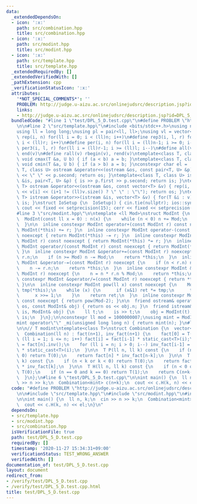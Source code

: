 ```yaml
---
data:
  _extendedDependsOn:
  - icon: ':x:'
    path: src/combination.hpp
    title: src/combination.hpp
  - icon: ':x:'
    path: src/modint.hpp
    title: src/modint.hpp
  - icon: ':x:'
    path: src/template.hpp
    title: src/template.hpp
  _extendedRequiredBy: []
  _extendedVerifiedWith: []
  _pathExtension: cpp
  _verificationStatusIcon: ':x:'
  attributes:
    '*NOT_SPECIAL_COMMENTS*': ''
    PROBLEM: http://judge.u-aizu.ac.src/onlinejudsrc/description.jsp?id=DPL_5_D
    links:
    - http://judge.u-aizu.ac.src/onlinejudsrc/description.jsp?id=DPL_5_D
  bundledCode: "#line 1 \"test/DPL_5_D.test.cpp\"\n#define PROBLEM \"http://judge.u-aizu.ac.src/onlinejudsrc/description.jsp?id=DPL_5_D\"\
    \n\n#line 2 \"src/template.hpp\"\n#include <bits/stdc++.h>\nusing namespace std;\n\
    using ll = long long;\nusing pl = pair<ll, ll>;\nusing vl = vector<ll>;\n#define\
    \ rep(i, n) for(ll i = 0; i < (ll)n; i++)\n#define rep3(i, l, r) for(ll i = l;\
    \ i < (ll)r; i++)\n#define per(i, n) for(ll i = (ll)n-1; i >= 0; i--)\n#define\
    \ per3(i, l, r) for(ll i = (ll)r-1; i >= (ll)l; i--)\n#define all(v) begin(v),\
    \ end(v)\n#define rall(v) rbegin(v), rend(v)\ntemplate<class T, class U> inline\
    \ void cmax(T &a, U b) { if (a < b) a = b; }\ntemplate<class T, class U> inline\
    \ void cmin(T &a, U b) { if (a > b) a = b; }\nconstexpr char el = '\\n';\ntemplate<class\
    \ T, class U> ostream &operator<<(ostream &os, const pair<T, U> &p) { os << p.first\
    \ << \" \" << p.second; return os; }\ntemplate<class T, class U> istream &operator>>(istream\
    \ &is, pair<T, U> &p) { is >> p.first >> p.second; return is; }\ntemplate<class\
    \ T> ostream &operator<<(ostream &os, const vector<T> &v) { rep(i, v.size()) os\
    \ << v[i] << (i+1 != (ll)v.size() ? \" \" : \"\"); return os; }\ntemplate<class\
    \ T> istream &operator>>(istream &is, vector<T> &v) { for(T &i : v) is >> i; return\
    \ is; }\nstruct IoSetup {\n  IoSetup() { cin.tie(nullptr); ios::sync_with_stdio(false);\
    \ cout << fixed << setprecision(15); cerr << fixed << setprecision(15); }\n} io_setup;\n\
    #line 3 \"src/modint.hpp\"\n\ntemplate <ll Mod>\nstruct ModInt {\n  ll n;\n\n\
    \  ModInt(const ll x = 0) : n(x) {\n    while (n < 0) n += Mod;\n    n %= Mod;\n\
    \  }\n\n  inline constexpr ModInt operator+(const ModInt r) const noexcept { return\
    \ ModInt(*this) += r; }\n  inline constexpr ModInt operator-(const ModInt r) const\
    \ noexcept { return ModInt(*this) -= r; }\n  inline constexpr ModInt operator*(const\
    \ ModInt r) const noexcept { return ModInt(*this) *= r; }\n  inline constexpr\
    \ ModInt operator/(const ModInt r) const noexcept { return ModInt(*this) /= r;\
    \ }\n  inline constexpr ModInt &operator+=(const ModInt r) noexcept {\n    n +=\
    \ r.n;\n    if (n >= Mod) n -= Mod;\n    return *this;\n  }\n  inline constexpr\
    \ ModInt &operator-=(const ModInt r) noexcept {\n    if (n < r.n) n += Mod;\n\
    \    n -= r.n;\n    return *this;\n  }\n  inline constexpr ModInt &operator*=(const\
    \ ModInt r) noexcept {\n    n = n * r.n % Mod;\n    return *this;\n  }\n  inline\
    \ constexpr ModInt &operator/=(const ModInt r) noexcept { return *this *= r.inv();\
    \ }\n\n  inline constexpr ModInt pow(ll x) const noexcept {\n    ModInt<Mod> ret(1),\
    \ tmp(*this);\n    while (x) {\n      if (x&1) ret *= tmp;\n      tmp *= tmp;\n\
    \      x >>= 1;\n    }\n    return ret;\n  }\n  inline constexpr ModInt inv()\
    \ const noexcept { return pow(Mod-2); }\n\n  friend ostream& operator<<(ostream&\
    \ os, const ModInt& obj) { return os << obj.n; }\n  friend istream& operator>>(istream&\
    \ is, ModInt& obj) {\n    ll t;\n    is >> t;\n    obj = ModInt(t);\n    return\
    \ is;\n  }\n};\n\nconstexpr ll mod = 1000000007;\nusing mint = ModInt<mod>;\n\
    mint operator\"\" _mi(unsigned long long n) { return mint(n); }\n#line 3 \"src/combination.hpp\"\
    \n\n// T modint\ntemplate<class T>\nstruct Combination {\n  vector<T> fact, inv_fact;\n\
    \  Combination(ll n) : fact(n+1), inv_fact(n+1) {\n    fact[0] = T(1);\n    for\
    \ (ll i = 1; i <= n; i++) fact[i] = fact[i-1] * static_cast<T>(i);\n    inv_fact[n]\
    \ = fact[n].inv();\n    for (ll i = n; i > 0; i--) inv_fact[i-1] = inv_fact[i]\
    \ * static_cast<T>(i);\n  }\n\n  T P(ll n, ll k) const {\n    if (n < k or k <\
    \ 0) return T(0);\n    return fact[n] * inv_fact[n-k];\n  }\n\n  T C(ll n, ll\
    \ k) const {\n    if (n < k or k < 0) return T(0);\n    return fact[n] * inv_fact[n-k]\
    \ * inv_fact[k];\n  }\n\n  T H(ll n, ll k) const {\n    if (n < 0 or k < 0) return\
    \ T(0);\n    if (n == 0 and k == 0) return T(1);\n    return C(n+k-1, n-1);\n\
    \  }\n};\n#line 6 \"test/DPL_5_D.test.cpp\"\n\nint main() {\n  ll n, k;\n  cin\
    \ >> n >> k;\n  Combination<mint> c(n+k);\n  cout << c.H(k, n) << el;\n}\n"
  code: "#define PROBLEM \"http://judge.u-aizu.ac.src/onlinejudsrc/description.jsp?id=DPL_5_D\"\
    \n\n#include \"src/template.hpp\"\n#include \"src/modint.hpp\"\n#include \"src/combination.hpp\"\
    \n\nint main() {\n  ll n, k;\n  cin >> n >> k;\n  Combination<mint> c(n+k);\n\
    \  cout << c.H(k, n) << el;\n}\n"
  dependsOn:
  - src/template.hpp
  - src/modint.hpp
  - src/combination.hpp
  isVerificationFile: true
  path: test/DPL_5_D.test.cpp
  requiredBy: []
  timestamp: '2020-11-27 15:34:31+09:00'
  verificationStatus: TEST_WRONG_ANSWER
  verifiedWith: []
documentation_of: test/DPL_5_D.test.cpp
layout: document
redirect_from:
- /verify/test/DPL_5_D.test.cpp
- /verify/test/DPL_5_D.test.cpp.html
title: test/DPL_5_D.test.cpp
---
```

